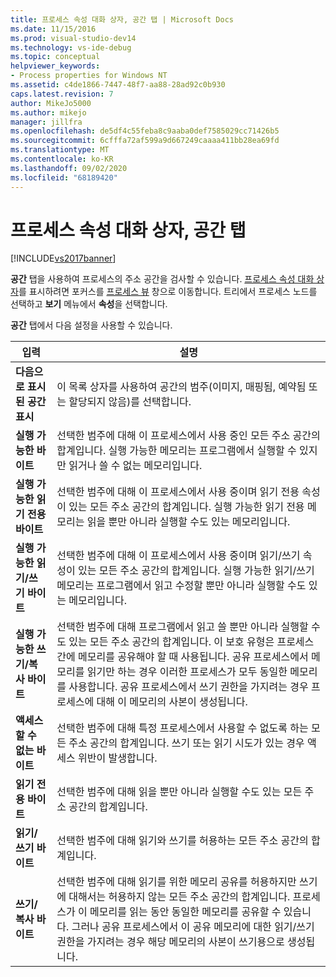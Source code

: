```yaml
---
title: 프로세스 속성 대화 상자, 공간 탭 | Microsoft Docs
ms.date: 11/15/2016
ms.prod: visual-studio-dev14
ms.technology: vs-ide-debug
ms.topic: conceptual
helpviewer_keywords:
- Process properties for Windows NT
ms.assetid: c4de1866-7447-48f7-aa88-28ad92c0b930
caps.latest.revision: 7
author: MikeJo5000
ms.author: mikejo
manager: jillfra
ms.openlocfilehash: de5df4c55feba8c9aaba0def7585029cc71426b5
ms.sourcegitcommit: 6cfffa72af599a9d667249caaaa411bb28ea69fd
ms.translationtype: MT
ms.contentlocale: ko-KR
ms.lasthandoff: 09/02/2020
ms.locfileid: "68189420"
---
```

# <a name="space-tab-process-properties-dialog-box"></a>프로세스 속성 대화 상자, 공간 탭
[!INCLUDE[vs2017banner](../includes/vs2017banner.md)]

**공간** 탭을 사용하여 프로세스의 주소 공간을 검사할 수 있습니다. [프로세스 속성 대화 상자](../debugger/process-properties-dialog-box.md)를 표시하려면 포커스를 [프로세스 뷰](../debugger/processes-view.md) 창으로 이동합니다. 트리에서 프로세스 노드를 선택하고 **보기** 메뉴에서 **속성**을 선택합니다.  
  
 **공간** 탭에서 다음 설정을 사용할 수 있습니다.  
  
|입력|설명|  
|-----------|-----------------|  
|**다음으로 표시된 공간 표시**|이 목록 상자를 사용하여 공간의 범주(이미지, 매핑됨, 예약됨 또는 할당되지 않음)를 선택합니다.|  
|**실행 가능한 바이트**|선택한 범주에 대해 이 프로세스에서 사용 중인 모든 주소 공간의 합계입니다. 실행 가능한 메모리는 프로그램에서 실행할 수 있지만 읽거나 쓸 수 없는 메모리입니다.|  
|**실행 가능한 읽기 전용 바이트**|선택한 범주에 대해 이 프로세스에서 사용 중이며 읽기 전용 속성이 있는 모든 주소 공간의 합계입니다. 실행 가능한 읽기 전용 메모리는 읽을 뿐만 아니라 실행할 수도 있는 메모리입니다.|  
|**실행 가능한 읽기/쓰기 바이트**|선택한 범주에 대해 이 프로세스에서 사용 중이며 읽기/쓰기 속성이 있는 모든 주소 공간의 합계입니다. 실행 가능한 읽기/쓰기 메모리는 프로그램에서 읽고 수정할 뿐만 아니라 실행할 수도 있는 메모리입니다.|  
|**실행 가능한 쓰기/복사 바이트**|선택한 범주에 대해 프로그램에서 읽고 쓸 뿐만 아니라 실행할 수도 있는 모든 주소 공간의 합계입니다. 이 보호 유형은 프로세스 간에 메모리를 공유해야 할 때 사용됩니다. 공유 프로세스에서 메모리를 읽기만 하는 경우 이러한 프로세스가 모두 동일한 메모리를 사용합니다. 공유 프로세스에서 쓰기 권한을 가지려는 경우 프로세스에 대해 이 메모리의 사본이 생성됩니다.|  
|**액세스할 수 없는 바이트**|선택한 범주에 대해 특정 프로세스에서 사용할 수 없도록 하는 모든 주소 공간의 합계입니다. 쓰기 또는 읽기 시도가 있는 경우 액세스 위반이 발생합니다.|  
|**읽기 전용 바이트**|선택한 범주에 대해 읽을 뿐만 아니라 실행할 수도 있는 모든 주소 공간의 합계입니다.|  
|**읽기/쓰기 바이트**|선택한 범주에 대해 읽기와 쓰기를 허용하는 모든 주소 공간의 합계입니다.|  
|**쓰기/복사 바이트**|선택한 범주에 대해 읽기를 위한 메모리 공유를 허용하지만 쓰기에 대해서는 허용하지 않는 모든 주소 공간의 합계입니다. 프로세스가 이 메모리를 읽는 동안 동일한 메모리를 공유할 수 있습니다. 그러나 공유 프로세스에서 이 공유 메모리에 대한 읽기/쓰기 권한을 가지려는 경우 해당 메모리의 사본이 쓰기용으로 생성됩니다.|
